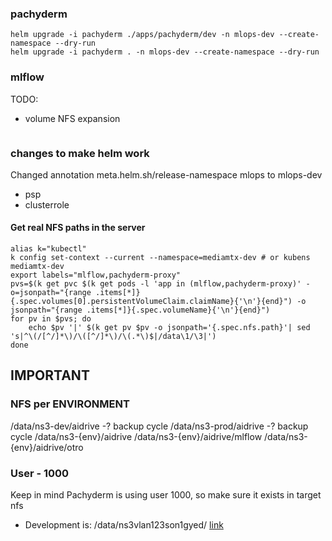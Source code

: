 ### pachyderm
```
helm upgrade -i pachyderm ./apps/pachyderm/dev -n mlops-dev --create-namespace --dry-run
helm upgrade -i pachyderm . -n mlops-dev --create-namespace --dry-run
```

### mlflow
TODO:
- volume NFS expansion
```
```

### changes to make helm work
Changed annotation meta.helm.sh/release-namespace mlops to mlops-dev
- psp
- clusterrole


#### Get real NFS paths in the server
```
alias k="kubectl"
k config set-context --current --namespace=mediamtx-dev # or kubens mediamtx-dev
export labels="mlflow,pachyderm-proxy"
pvs=$(k get pvc $(k get pods -l 'app in (mlflow,pachyderm-proxy)' -o=jsonpath="{range .items[*]}{.spec.volumes[0].persistentVolumeClaim.claimName}{'\n'}{end}") -o jsonpath="{range .items[*]}{.spec.volumeName}{'\n'}{end}")
for pv in $pvs; do
    echo $pv '|' $(k get pv $pv -o jsonpath='{.spec.nfs.path}'| sed 's|^\(/[^/]*\)/\([^/]*\)/\(.*\)$|/data\1/\3|')
done
```




## IMPORTANT
### NFS per ENVIRONMENT
/data/ns3-dev/aidrive -? backup cycle
/data/ns3-prod/aidrive -? backup cycle
/data/ns3-{env}/aidrive
/data/ns3-{env}/aidrive/mlflow
/data/ns3-{env}/aidrive/otro

### User - 1000
Keep in mind Pachyderm is using user 1000, so make sure it exists in target nfs
- Development is: /data/ns3vlan123son1gyed/
[link](https://github.com/pachyderm/pachyderm/blob/master/Dockerfile.worker#L13)
